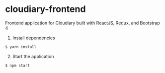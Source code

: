 # cloudiary-frontend
Frontend application for Cloudiary built with ReactJS, Redux, and Bootstrap 4

1. Install dependencies
```sh
$ yarn install
```
2. Start the application
```sh
$ npm start
```
